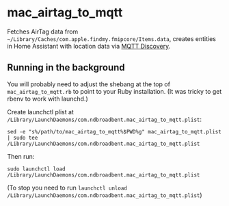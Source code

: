 # mac_airtag_to_mqtt

Fetches AirTag data from `~/Library/Caches/com.apple.findmy.fmipcore/Items.data`, creates entities in Home Assistant with location data via [MQTT Discovery](https://www.home-assistant.io/integrations/mqtt/#mqtt-discovery).

## Running in the background

You will probably need to adjust the shebang at the top of `mac_airtag_to_mqtt.rb` to point to your Ruby installation. (It was tricky to get rbenv to work with launchd.)

Create launchctl plist at `/Library/LaunchDaemons/com.ndbroadbent.mac_airtag_to_mqtt.plist`:

```
sed -e "s%/path/to/mac_airtag_to_mqtt%$PWD%g" mac_airtag_to_mqtt.plist | sudo tee /Library/LaunchDaemons/com.ndbroadbent.mac_airtag_to_mqtt.plist
```

Then run:

    sudo launchctl load /Library/LaunchDaemons/com.ndbroadbent.mac_airtag_to_mqtt.plist

(To stop you need to run `launchctl unload /Library/LaunchDaemons/com.ndbroadbent.mac_airtag_to_mqtt.plist`)
